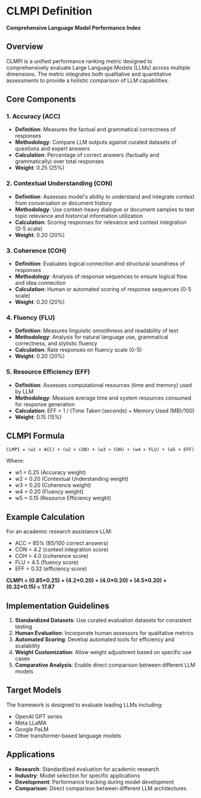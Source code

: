 # CLMPI Definition

**Comprehensive Language Model Performance Index**

## Overview

CLMPI is a unified performance ranking metric designed to comprehensively evaluate Large Language Models (LLMs) across multiple dimensions. The metric integrates both qualitative and quantitative assessments to provide a holistic comparison of LLM capabilities.

## Core Components

### 1. Accuracy (ACC)
- **Definition**: Measures the factual and grammatical correctness of responses
- **Methodology**: Compare LLM outputs against curated datasets of questions and expert answers
- **Calculation**: Percentage of correct answers (factually and grammatically) over total responses
- **Weight**: 0.25 (25%)

### 2. Contextual Understanding (CON)
- **Definition**: Assesses model's ability to understand and integrate context from conversation or document history
- **Methodology**: Use context-heavy dialogue or document samples to test topic relevance and historical information utilization
- **Calculation**: Scoring responses for relevance and context integration (0-5 scale)
- **Weight**: 0.20 (20%)

### 3. Coherence (COH)
- **Definition**: Evaluates logical connection and structural soundness of responses
- **Methodology**: Analysis of response sequences to ensure logical flow and idea connection
- **Calculation**: Human or automated scoring of response sequences (0-5 scale)
- **Weight**: 0.20 (20%)

### 4. Fluency (FLU)
- **Definition**: Measures linguistic smoothness and readability of text
- **Methodology**: Analysis for natural language use, grammatical correctness, and stylistic fluency
- **Calculation**: Rate responses on fluency scale (0-5)
- **Weight**: 0.20 (20%)

### 5. Resource Efficiency (EFF)
- **Definition**: Assesses computational resources (time and memory) used by LLM
- **Methodology**: Measure average time and system resources consumed for response generation
- **Calculation**: EFF = 1 / (Time Taken (seconds) + Memory Used (MB)/100)
- **Weight**: 0.15 (15%)

## CLMPI Formula

```
CLMPI = (w1 × ACC) + (w2 × CON) + (w3 × COH) + (w4 × FLU) + (w5 × EFF)
```

Where:
- w1 = 0.25 (Accuracy weight)
- w2 = 0.20 (Contextual Understanding weight)
- w3 = 0.20 (Coherence weight)
- w4 = 0.20 (Fluency weight)
- w5 = 0.15 (Resource Efficiency weight)

## Example Calculation

For an academic research assistance LLM:
- ACC = 85% (85/100 correct answers)
- CON = 4.2 (context integration score)
- COH = 4.0 (coherence score)
- FLU = 4.5 (fluency score)
- EFF = 0.32 (efficiency score)

**CLMPI = (0.85×0.25) + (4.2×0.20) + (4.0×0.20) + (4.5×0.20) + (0.32×0.15) = 17.87**

## Implementation Guidelines

1. **Standardized Datasets**: Use curated evaluation datasets for consistent testing
2. **Human Evaluation**: Incorporate human assessors for qualitative metrics
3. **Automated Scoring**: Develop automated tools for efficiency and scalability
4. **Weight Customization**: Allow weight adjustment based on specific use cases
5. **Comparative Analysis**: Enable direct comparison between different LLM models

## Target Models

The framework is designed to evaluate leading LLMs including:
- OpenAI GPT series
- Meta LLaMA
- Google PaLM
- Other transformer-based language models

## Applications

- **Research**: Standardized evaluation for academic research
- **Industry**: Model selection for specific applications
- **Development**: Performance tracking during model development
- **Comparison**: Direct comparison between different LLM architectures
